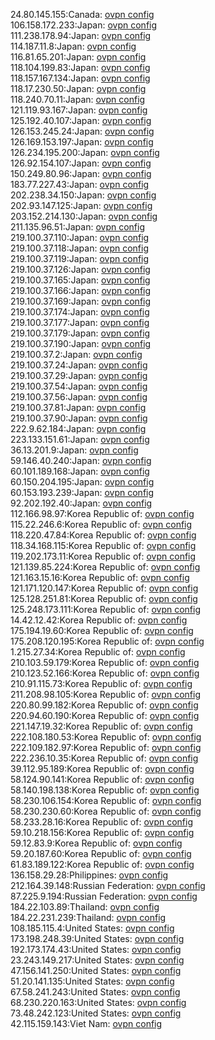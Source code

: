 24.80.145.155:Canada: [ovpn config](vpn/24_80_145_155.ovpn)  
106.158.172.233:Japan: [ovpn config](vpn/106_158_172_233.ovpn)  
111.238.178.94:Japan: [ovpn config](vpn/111_238_178_94.ovpn)  
114.187.11.8:Japan: [ovpn config](vpn/114_187_11_8.ovpn)  
116.81.65.201:Japan: [ovpn config](vpn/116_81_65_201.ovpn)  
118.104.199.83:Japan: [ovpn config](vpn/118_104_199_83.ovpn)  
118.157.167.134:Japan: [ovpn config](vpn/118_157_167_134.ovpn)  
118.17.230.50:Japan: [ovpn config](vpn/118_17_230_50.ovpn)  
118.240.70.11:Japan: [ovpn config](vpn/118_240_70_11.ovpn)  
121.119.93.167:Japan: [ovpn config](vpn/121_119_93_167.ovpn)  
125.192.40.107:Japan: [ovpn config](vpn/125_192_40_107.ovpn)  
126.153.245.24:Japan: [ovpn config](vpn/126_153_245_24.ovpn)  
126.169.153.197:Japan: [ovpn config](vpn/126_169_153_197.ovpn)  
126.234.195.200:Japan: [ovpn config](vpn/126_234_195_200.ovpn)  
126.92.154.107:Japan: [ovpn config](vpn/126_92_154_107.ovpn)  
150.249.80.96:Japan: [ovpn config](vpn/150_249_80_96.ovpn)  
183.77.227.43:Japan: [ovpn config](vpn/183_77_227_43.ovpn)  
202.238.34.150:Japan: [ovpn config](vpn/202_238_34_150.ovpn)  
202.93.147.125:Japan: [ovpn config](vpn/202_93_147_125.ovpn)  
203.152.214.130:Japan: [ovpn config](vpn/203_152_214_130.ovpn)  
211.135.96.51:Japan: [ovpn config](vpn/211_135_96_51.ovpn)  
219.100.37.110:Japan: [ovpn config](vpn/219_100_37_110.ovpn)  
219.100.37.118:Japan: [ovpn config](vpn/219_100_37_118.ovpn)  
219.100.37.119:Japan: [ovpn config](vpn/219_100_37_119.ovpn)  
219.100.37.126:Japan: [ovpn config](vpn/219_100_37_126.ovpn)  
219.100.37.165:Japan: [ovpn config](vpn/219_100_37_165.ovpn)  
219.100.37.166:Japan: [ovpn config](vpn/219_100_37_166.ovpn)  
219.100.37.169:Japan: [ovpn config](vpn/219_100_37_169.ovpn)  
219.100.37.174:Japan: [ovpn config](vpn/219_100_37_174.ovpn)  
219.100.37.177:Japan: [ovpn config](vpn/219_100_37_177.ovpn)  
219.100.37.179:Japan: [ovpn config](vpn/219_100_37_179.ovpn)  
219.100.37.190:Japan: [ovpn config](vpn/219_100_37_190.ovpn)  
219.100.37.2:Japan: [ovpn config](vpn/219_100_37_2.ovpn)  
219.100.37.24:Japan: [ovpn config](vpn/219_100_37_24.ovpn)  
219.100.37.29:Japan: [ovpn config](vpn/219_100_37_29.ovpn)  
219.100.37.54:Japan: [ovpn config](vpn/219_100_37_54.ovpn)  
219.100.37.56:Japan: [ovpn config](vpn/219_100_37_56.ovpn)  
219.100.37.81:Japan: [ovpn config](vpn/219_100_37_81.ovpn)  
219.100.37.90:Japan: [ovpn config](vpn/219_100_37_90.ovpn)  
222.9.62.184:Japan: [ovpn config](vpn/222_9_62_184.ovpn)  
223.133.151.61:Japan: [ovpn config](vpn/223_133_151_61.ovpn)  
36.13.201.9:Japan: [ovpn config](vpn/36_13_201_9.ovpn)  
59.146.40.240:Japan: [ovpn config](vpn/59_146_40_240.ovpn)  
60.101.189.168:Japan: [ovpn config](vpn/60_101_189_168.ovpn)  
60.150.204.195:Japan: [ovpn config](vpn/60_150_204_195.ovpn)  
60.153.193.239:Japan: [ovpn config](vpn/60_153_193_239.ovpn)  
92.202.192.40:Japan: [ovpn config](vpn/92_202_192_40.ovpn)  
112.166.98.97:Korea Republic of: [ovpn config](vpn/112_166_98_97.ovpn)  
115.22.246.6:Korea Republic of: [ovpn config](vpn/115_22_246_6.ovpn)  
118.220.47.84:Korea Republic of: [ovpn config](vpn/118_220_47_84.ovpn)  
118.34.168.115:Korea Republic of: [ovpn config](vpn/118_34_168_115.ovpn)  
119.202.173.11:Korea Republic of: [ovpn config](vpn/119_202_173_11.ovpn)  
121.139.85.224:Korea Republic of: [ovpn config](vpn/121_139_85_224.ovpn)  
121.163.15.16:Korea Republic of: [ovpn config](vpn/121_163_15_16.ovpn)  
121.171.120.147:Korea Republic of: [ovpn config](vpn/121_171_120_147.ovpn)  
125.128.251.81:Korea Republic of: [ovpn config](vpn/125_128_251_81.ovpn)  
125.248.173.111:Korea Republic of: [ovpn config](vpn/125_248_173_111.ovpn)  
14.42.12.42:Korea Republic of: [ovpn config](vpn/14_42_12_42.ovpn)  
175.194.19.60:Korea Republic of: [ovpn config](vpn/175_194_19_60.ovpn)  
175.208.120.195:Korea Republic of: [ovpn config](vpn/175_208_120_195.ovpn)  
1.215.27.34:Korea Republic of: [ovpn config](vpn/1_215_27_34.ovpn)  
210.103.59.179:Korea Republic of: [ovpn config](vpn/210_103_59_179.ovpn)  
210.123.52.166:Korea Republic of: [ovpn config](vpn/210_123_52_166.ovpn)  
210.91.115.73:Korea Republic of: [ovpn config](vpn/210_91_115_73.ovpn)  
211.208.98.105:Korea Republic of: [ovpn config](vpn/211_208_98_105.ovpn)  
220.80.99.182:Korea Republic of: [ovpn config](vpn/220_80_99_182.ovpn)  
220.94.60.190:Korea Republic of: [ovpn config](vpn/220_94_60_190.ovpn)  
221.147.19.32:Korea Republic of: [ovpn config](vpn/221_147_19_32.ovpn)  
222.108.180.53:Korea Republic of: [ovpn config](vpn/222_108_180_53.ovpn)  
222.109.182.97:Korea Republic of: [ovpn config](vpn/222_109_182_97.ovpn)  
222.236.10.35:Korea Republic of: [ovpn config](vpn/222_236_10_35.ovpn)  
39.112.95.189:Korea Republic of: [ovpn config](vpn/39_112_95_189.ovpn)  
58.124.90.141:Korea Republic of: [ovpn config](vpn/58_124_90_141.ovpn)  
58.140.198.138:Korea Republic of: [ovpn config](vpn/58_140_198_138.ovpn)  
58.230.106.154:Korea Republic of: [ovpn config](vpn/58_230_106_154.ovpn)  
58.230.230.60:Korea Republic of: [ovpn config](vpn/58_230_230_60.ovpn)  
58.233.28.16:Korea Republic of: [ovpn config](vpn/58_233_28_16.ovpn)  
59.10.218.156:Korea Republic of: [ovpn config](vpn/59_10_218_156.ovpn)  
59.12.83.9:Korea Republic of: [ovpn config](vpn/59_12_83_9.ovpn)  
59.20.187.60:Korea Republic of: [ovpn config](vpn/59_20_187_60.ovpn)  
61.83.189.122:Korea Republic of: [ovpn config](vpn/61_83_189_122.ovpn)  
136.158.29.28:Philippines: [ovpn config](vpn/136_158_29_28.ovpn)  
212.164.39.148:Russian Federation: [ovpn config](vpn/212_164_39_148.ovpn)  
87.225.9.194:Russian Federation: [ovpn config](vpn/87_225_9_194.ovpn)  
184.22.103.89:Thailand: [ovpn config](vpn/184_22_103_89.ovpn)  
184.22.231.239:Thailand: [ovpn config](vpn/184_22_231_239.ovpn)  
108.185.115.4:United States: [ovpn config](vpn/108_185_115_4.ovpn)  
173.198.248.39:United States: [ovpn config](vpn/173_198_248_39.ovpn)  
192.173.174.43:United States: [ovpn config](vpn/192_173_174_43.ovpn)  
23.243.149.217:United States: [ovpn config](vpn/23_243_149_217.ovpn)  
47.156.141.250:United States: [ovpn config](vpn/47_156_141_250.ovpn)  
51.20.141.135:United States: [ovpn config](vpn/51_20_141_135.ovpn)  
67.58.241.243:United States: [ovpn config](vpn/67_58_241_243.ovpn)  
68.230.220.163:United States: [ovpn config](vpn/68_230_220_163.ovpn)  
73.48.242.123:United States: [ovpn config](vpn/73_48_242_123.ovpn)  
42.115.159.143:Viet Nam: [ovpn config](vpn/42_115_159_143.ovpn)  
